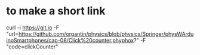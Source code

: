 # to make a short link

curl -i https://git.io -F "url=https://github.com/organtin/physics/blob/physics/Springer/physWArduinoSmartphones/cap-08/Click%20counter.phyphox?" -F "code=clickCounter"

